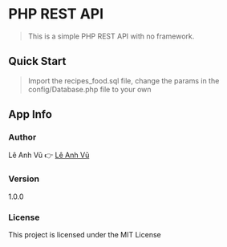 # PHP REST API

> This is a simple PHP REST API  with no framework.

## Quick Start

> Import the recipes_food.sql file, change the params in the config/Database.php file to your own

## App Info

### Author

Lê Anh Vũ 👉 [Lê Anh Vũ](https://www.facebook.com/nhatcungtom)

### Version

1.0.0

### License

This project is licensed under the MIT License